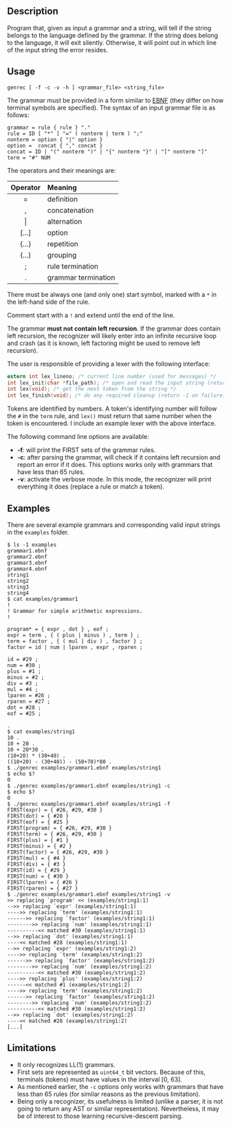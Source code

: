 ## Description

Program that, given as input a grammar and a string, will tell if the string belongs to the language defined by the grammar. If the string does belong to the language, it will exit silently. Otherwise, it will point out in which line of the input string the error resides.

## Usage

    genrec [ -f -c -v -h ] <grammar_file> <string_file>

The grammar must be provided in a form similar to [EBNF](https://en.wikipedia.org/wiki/Extended_Backus–Naur_Form) (they differ on how terminal symbols are specified). The syntax of an input grammar file is as follows:

    grammar = rule { rule } "."
    rule = ID [ "*" ] "=" ( nonterm | term ) ";"
    nonterm = option { "|" option }
    option =  concat { "," concat }
    concat = ID | "(" nonterm ")" | "{" nonterm "}" | "[" nonterm "]"
    term = "#" NUM

The operators and their meanings are:

Operator | Meaning
:---:|:---
= | definition
, | concatenation
\| | alternation
[...] | option
{...} | repetition
(...) | grouping
; | rule termination
. | grammar termination

There must be always one (and only one) start symbol, marked with a `*` in the left-hand side of the rule.

Comment start with a `!` and extend until the end of the line.

The grammar **must not contain left recursion**. If the grammar does contain left recursion, the recognizer will likely enter into an infinite recursive loop and crash (as it is known, left factoring might be used to remove left recursion).

The user is responsible of providing a lexer with the following interface:

```c
extern int lex_lineno; /* current line number (used for messages) */
int lex_init(char *file_path); /* open and read the input string (return -1 on failure) */
int lex(void); /* get the next token from the string */
int lex_finish(void); /* do any required cleanup (return -1 on failure) */
```

Tokens are identified by numbers. A token's identifying number will follow the `#` in the `term` rule, and `lex()` must return that same number when the token is encountered. I include an example lexer with the above interface.

The following command line options are available:
* **-f**: will print the FIRST sets of the grammar rules.
* **-c**: after parsing the grammar, will check if it contains left recursion and report an error if it does. This options works only with grammars that have less than 65 rules.
* **-v**: activate the verbose mode. In this mode, the recognizer will print everything it does (replace a rule or match a token).

## Examples

There are several example grammars and corresponding valid input strings in the `examples` folder.

```
$ ls -1 examples
grammar1.ebnf
grammar2.ebnf
grammar3.ebnf
grammar4.ebnf
string1
string2
string3
string4
$ cat examples/grammar1
!
! Grammar for simple arithmetic expressions.
!

program* = { expr , dot } , eof ;
expr = term , { ( plus | minus ) , term } ;
term = factor , { ( mul | div ) , factor } ;
factor = id | num | lparen , expr , rparen ;

id = #29 ;
num = #30 ;
plus = #1 ;
minus = #2 ;
div = #3 ;
mul = #4 ;
lparen = #26 ;
rparen = #27 ;
dot = #28 ;
eof = #25 ;

.
$ cat examples/string1
10 .
10 + 20 .
10 + 20*30 .
(10+20) * (30+40) .
((10+20) - (30+40)) - (50+70)*80 .
$ ./genrec examples/grammar1.ebnf examples/string1
$ echo $?
0
$ ./genrec examples/grammar1.ebnf examples/string1 -c
$ echo $?
0
$ ./genrec examples/grammar1.ebnf examples/string1 -f
FIRST(expr) = { #26, #29, #30 }
FIRST(dot) = { #28 }
FIRST(eof) = { #25 }
FIRST(program) = { #26, #29, #30 }
FIRST(term) = { #26, #29, #30 }
FIRST(plus) = { #1 }
FIRST(minus) = { #2 }
FIRST(factor) = { #26, #29, #30 }
FIRST(mul) = { #4 }
FIRST(div) = { #3 }
FIRST(id) = { #29 }
FIRST(num) = { #30 }
FIRST(lparen) = { #26 }
FIRST(rparen) = { #27 }
$ ./genrec examples/grammar1.ebnf examples/string1 -v
>> replacing `program' << (examples/string1:1)
-->> replacing `expr' (examples/string1:1)
---->> replacing `term' (examples/string1:1)
------>> replacing `factor' (examples/string1:1)
-------->> replacing `num' (examples/string1:1)
----------<< matched #30 (examples/string1:1)
-->> replacing `dot' (examples/string1:1)
----<< matched #28 (examples/string1:1)
-->> replacing `expr' (examples/string1:2)
---->> replacing `term' (examples/string1:2)
------>> replacing `factor' (examples/string1:2)
-------->> replacing `num' (examples/string1:2)
----------<< matched #30 (examples/string1:2)
---->> replacing `plus' (examples/string1:2)
------<< matched #1 (examples/string1:2)
---->> replacing `term' (examples/string1:2)
------>> replacing `factor' (examples/string1:2)
-------->> replacing `num' (examples/string1:2)
----------<< matched #30 (examples/string1:2)
-->> replacing `dot' (examples/string1:2)
----<< matched #28 (examples/string1:2)
[...]
```

## Limitations

* It only recognizes LL(1) grammars.
* First sets are represented as `uint64_t` bit vectors. Because of this, terminals (tokens) must have values in the interval [0, 63].
* As mentioned earlier, the `-c` options only works with grammars that have less than 65 rules (for similar reasons as the previous limitation).
* Being only a recognizer, its usefulness is limited (unlike a parser, it is not going to return any AST or similar representation). Nevertheless, it may be of interest to those learning recursive-descent parsing.
